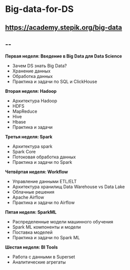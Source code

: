 # Big-data-for-DS

https://academy.stepik.org/big-data
-
--
---

**Первая неделя: Введение в Big Data для Data Science**
- Зачем DS знать Big Data?
- Хранение данных
- Обработка данных
- Практика и задачи по SQL и ClickHouse


**Вторая неделя: Hadoop**
- Архитектура Hadoop
- HDFS
- MapReduce
- Hive
- Hbase
- Практика и задачи


**Третья неделя: Spark**
- Архитектура spark
- Spark Core
- Потоковая обработка данных
- Практика и задачи по Spark


**Четвёртая неделя: Workflow**
- Управление данными ETL/ELT
- Архитектура хранилищ Data Warehouse vs Data Lake
- Облачные решения
- Apache Airflow
- Практика и задачи по Airflow


**Пятая неделя: SparkML**
- Распределенные модели машинного обучения
- Spark ML компоненты и модели
- Поставка моделей
- Практика и задачи по Spark ML


**Шестая неделя: BI Tools**
- Работа с данными в Superset
- Аналитические агрегаты

